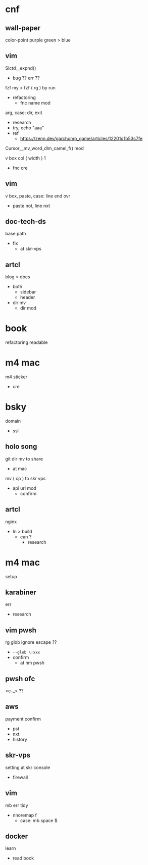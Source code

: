 
# cnf


## wall-paper

color-point purple
green > blue


## vim

Slctd__expnd()
- bug ?? err ??


fzf my > fzf ( rg ) by run
- refactoring
  - fnc name mod


arg, case: dir, exit
- research
- try, echo "aaa"
- ref
  - https://zenn.dev/garchomp_game/articles/12201d1b53c7fe


Cursor__mv_word_dlm_camel_f() mod


v box col ( width ) 1
- fnc cre


## vim

v box, paste, case: line end ovr
- paste not, line nxt


## doc-tech-ds

base path
- fix
  - at skr-vps


## artcl

blog > docs
- both
  - sidebar
  - header
- dir mv
  - dir mod


# book

refactoring
readable


# m4 mac

m4 sticker
- cre


# bsky

domain
- ssl


## holo song

git dir mv to share
- at mac


mv ( cp ) to skr vps
- api url mod
  - confirm


## artcl

nginx
- ln > build
  - can ?
    - research


# m4 mac

setup


## karabiner

err
- research


## vim  pwsh

rg glob ignore escape ??
- `--glob \!xxx`
- confirm
  - at hm pwsh


## pwsh ofc

<c-_>  ??


## aws

payment confirm
- pst
- nxt
- history


## skr-vps

setting at skr console
- firewall


## vim

mb err tidy
- nnoremap f
  - case: mb space $


## docker

learn
- read book



